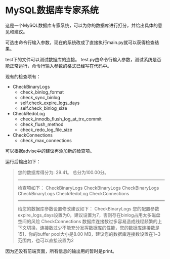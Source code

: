 # MySQL数据库专家系统

这是一个MySQL数据库专家系统，可以为你的数据库进行打分，并给出具体的意见和建议。

可选由命令行输入参数，现在的系统改成了直接执行main.py就可以获得检查结果。

test下的文件可以测试数据库的连接。
test.py由命令行输入参数，测试系统是否能正常运行，命令行输入参数的格式已经写在代码中。

现有的检查项有：
- CheckBinaryLogs
    - check_binlog_format
    - check_sync_binlog
    - self.check_expire_logs_days
    - self.check_binlog_size
- CheckRedoLog
    - check_innodb_flush_log_at_trx_commit
    - check_flush_method
    - check_redo_log_file_size
- CheckConnections
    - check_max_connections

可以根据advise中的建议再添加新的检查项。

运行后输出如下：
> 您的数据库得分为: 29.41。 总分为100.00分。
> ************************************
> 检查项如下：
> CheckBinaryLogs
> CheckBinaryLogs
> CheckBinaryLogs
> CheckBinaryLogs
> CheckRedoLog
> CheckConnections
> ************************************
> 给您的数据库参数设置修改建议如下：
> CheckBinaryLogs 您的配置参数expire_logs_days设置为0，建议设置为7，否则存在binlog占用太多磁盘空间的风险
> CheckConnections 数据库连接数过多容易造成线程频繁的上下文切换，连接数过少不能充分发挥数据库的性能，您的数据库连接数是151，你的buffer pool大小是8.00 MB，建议您的数据库连接数设置在1~3范围内，也可以直接设置为2

因为还没有前端页面，所有信息的输出用的暂时是print。
